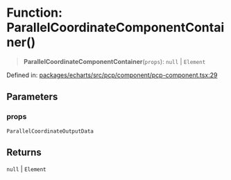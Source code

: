 # Function: ParallelCoordinateComponentContainer()

> **ParallelCoordinateComponentContainer**(`props`): `null` \| `Element`

Defined in: [packages/echarts/src/pcp/component/pcp-component.tsx:29](https://github.com/GeoDaCenter/openassistant/blob/95db62ddd98ea06cccc7750f9f0e37556d8bf20e/packages/echarts/src/pcp/component/pcp-component.tsx#L29)

## Parameters

### props

`ParallelCoordinateOutputData`

## Returns

`null` \| `Element`
